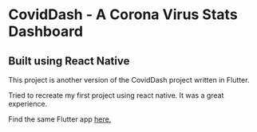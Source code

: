# CovidDash - A Corona Virus Stats Dashboard

## Built using React Native

This project is another version of the CovidDash project written in Flutter.

Tried to recreate my first project using react native. It was a great experience.

Find the same Flutter app [here.](https://github.com/rupakkarki27/covid19_dashboard)
